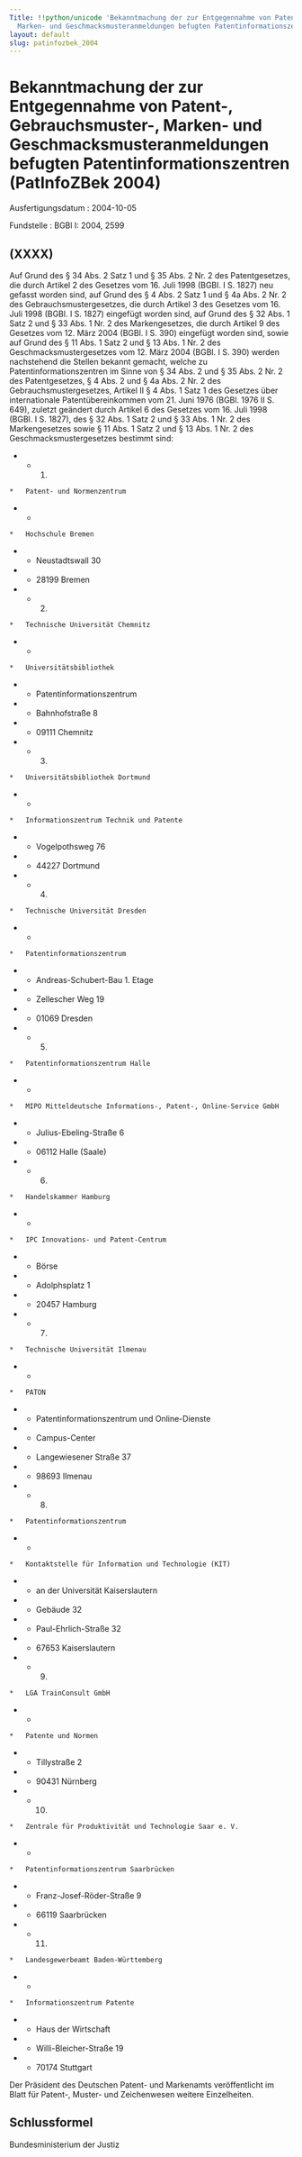 ```yaml
---
Title: !!python/unicode 'Bekanntmachung der zur Entgegennahme von Patent-, Gebrauchsmuster-,
  Marken- und Geschmacksmusteranmeldungen befugten Patentinformationszentren'
layout: default
slug: patinfozbek_2004
---
```


# Bekanntmachung der zur Entgegennahme von Patent-, Gebrauchsmuster-, Marken- und Geschmacksmusteranmeldungen befugten Patentinformationszentren (PatInfoZBek 2004)

Ausfertigungsdatum
:   2004-10-05

Fundstelle
:   BGBl I: 2004, 2599



## (XXXX)

Auf Grund des § 34 Abs. 2 Satz 1 und § 35 Abs. 2 Nr. 2 des
Patentgesetzes, die durch Artikel 2 des Gesetzes vom 16. Juli 1998
(BGBl. I S. 1827) neu gefasst worden sind, auf Grund des § 4 Abs. 2
Satz 1 und § 4a Abs. 2 Nr. 2 des Gebrauchsmustergesetzes, die durch
Artikel 3 des Gesetzes vom 16. Juli 1998 (BGBl. I S. 1827) eingefügt
worden sind, auf Grund des § 32 Abs. 1 Satz 2 und § 33 Abs. 1 Nr. 2
des Markengesetzes, die durch Artikel 9 des Gesetzes vom 12. März 2004
(BGBl. I S. 390) eingefügt worden sind, sowie auf Grund des § 11 Abs.
1 Satz 2 und § 13 Abs. 1 Nr. 2 des Geschmacksmustergesetzes vom 12.
März 2004 (BGBl. I S. 390) werden nachstehend die Stellen bekannt
gemacht, welche zu Patentinformationszentren im Sinne von § 34 Abs. 2
und § 35 Abs. 2 Nr. 2 des Patentgesetzes, § 4 Abs. 2 und § 4a Abs. 2
Nr. 2 des Gebrauchsmustergesetzes, Artikel II § 4 Abs. 1 Satz 1 des
Gesetzes über internationale Patentübereinkommen vom 21. Juni 1976
(BGBl. 1976 II S. 649), zuletzt geändert durch Artikel 6 des Gesetzes
vom 16. Juli 1998 (BGBl. I S. 1827), des § 32 Abs. 1 Satz 2 und § 33
Abs. 1 Nr. 2 des Markengesetzes sowie § 11 Abs. 1 Satz 2 und § 13 Abs.
1 Nr. 2 des Geschmacksmustergesetzes bestimmt sind:

*    *   1.

    *   Patent- und Normenzentrum


*    *
    *   Hochschule Bremen


*    *   Neustadtswall 30


*    *   28199 Bremen


*    *   2.

    *   Technische Universität Chemnitz


*    *
    *   Universitätsbibliothek


*    *   Patentinformationszentrum


*    *   Bahnhofstraße 8


*    *   09111 Chemnitz


*    *   3.

    *   Universitätsbibliothek Dortmund


*    *
    *   Informationszentrum Technik und Patente


*    *   Vogelpothsweg 76


*    *   44227 Dortmund


*    *   4.

    *   Technische Universität Dresden


*    *
    *   Patentinformationszentrum


*    *   Andreas-Schubert-Bau 1. Etage


*    *   Zellescher Weg 19


*    *   01069 Dresden


*    *   5.

    *   Patentinformationszentrum Halle


*    *
    *   MIPO Mitteldeutsche Informations-, Patent-, Online-Service GmbH


*    *   Julius-Ebeling-Straße 6


*    *   06112 Halle (Saale)


*    *   6.

    *   Handelskammer Hamburg


*    *
    *   IPC Innovations- und Patent-Centrum


*    *   Börse


*    *   Adolphsplatz 1


*    *   20457 Hamburg


*    *   7.

    *   Technische Universität Ilmenau


*    *
    *   PATON


*    *   Patentinformationszentrum und Online-Dienste


*    *   Campus-Center


*    *   Langewiesener Straße 37


*    *   98693 Ilmenau


*    *   8.

    *   Patentinformationszentrum


*    *
    *   Kontaktstelle für Information und Technologie (KIT)


*    *   an der Universität Kaiserslautern


*    *   Gebäude 32


*    *   Paul-Ehrlich-Straße 32


*    *   67653 Kaiserslautern


*    *   9.

    *   LGA TrainConsult GmbH


*    *
    *   Patente und Normen


*    *   Tillystraße 2


*    *   90431 Nürnberg


*    *   10.

    *   Zentrale für Produktivität und Technologie Saar e. V.


*    *
    *   Patentinformationszentrum Saarbrücken


*    *   Franz-Josef-Röder-Straße 9


*    *   66119 Saarbrücken


*    *   11.

    *   Landesgewerbeamt Baden-Württemberg


*    *
    *   Informationszentrum Patente


*    *   Haus der Wirtschaft


*    *   Willi-Bleicher-Straße 19


*    *   70174 Stuttgart



Der Präsident des Deutschen Patent- und Markenamts veröffentlicht im
Blatt für Patent-, Muster- und Zeichenwesen weitere Einzelheiten.


## Schlussformel

Bundesministerium der Justiz

